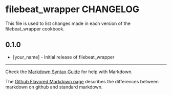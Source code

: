 filebeat_wrapper CHANGELOG
==========================

This file is used to list changes made in each version of the filebeat_wrapper cookbook.

0.1.0
-----
- [your_name] - Initial release of filebeat_wrapper

- - -
Check the [Markdown Syntax Guide](http://daringfireball.net/projects/markdown/syntax) for help with Markdown.

The [Github Flavored Markdown page](http://github.github.com/github-flavored-markdown/) describes the differences between markdown on github and standard markdown.
